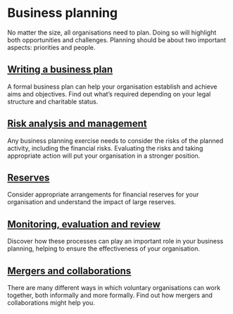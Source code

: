 # Business planning

No matter the size, all organisations need to plan. Doing so will highlight both opportunities and challenges. Planning should be about two important aspects: priorities and people.

## [Writing a business plan](writing-business-plan)

A formal business plan can help your organisation establish and achieve aims and objectives. Find out what’s required depending on your legal structure and charitable status.

## [Risk analysis and management](writing-business-plan)

Any business planning exercise needs to consider the risks of the planned activity, including the financial risks. Evaluating the risks and taking appropriate action will put your organisation in a stronger position.

## [Reserves](reserves)

Consider appropriate arrangements for financial reserves for your organisation and understand the impact of large reserves.

## [Monitoring, evaluation and review](monitoring-evaluation-review)

Discover how these processes can play an important role in your business planning, helping to ensure the effectiveness of your organisation.

## [Mergers and collaborations](mergers-collabortions)

There are many different ways in which voluntary organisations can work together, both informally and more formally. Find out how mergers and collaborations might help you.
